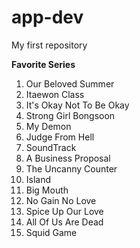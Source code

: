 # app-dev
My first repository

**Favorite Series**
1. Our Beloved Summer
2. Itaewon Class
3. It's Okay Not To Be Okay
4. Strong Girl Bongsoon
5. My Demon
6. Judge From Hell
7. SoundTrack
8. A Business Proposal
9. The Uncanny Counter
10. Island
11. Big Mouth
12. No Gain No Love
13. Spice Up Our Love
14. All Of Us Are Dead
15. Squid Game
    
